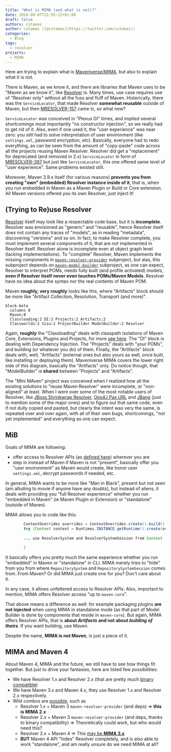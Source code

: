 ```yaml
---
title: "What is MIMA (and what is not)?"
date: 2024-09-07T21:55:22+01:00
draft: false
authors: cstamas
author: cstamas ([@cstamas](https://twitter.com/cstamas))
categories:
  - Blog
tags:
  - resolver
projects:
  - MIMA
---
```


Here am trying to explain what is [Maveniverse/MIMA](https://github.com/maveniverse/mima), but also to explain 
what it is not.

There is Maven, as we know it, and there are libraries that Maven uses to be "Maven as we know it", like 
[Resolver](https://github.com/apache/maven-resolver) is. Many times, use case requires use of "Resolver only"
without all the fuss and fluff of Maven. Historically, there was the `ServiceLocator`, that made Resolver 
**somewhat reusable** outside of Maven, but then [MRESOLVER-157](https://issues.apache.org/jira/browse/MRESOLVER-157)
came in, so what now?

`ServiceLocator` was conceived in "Plexus DI" times, and implied several shortcomings most importantly
"no constructor injection", so we really had to get rid of it. Also, even if one used it, the "user experience"
was near zero: you still had to solve interpretation of user environment (like `settings.xml`, password encryption, etc).
Basically, everyone had to redo everything, as can be seen from the amount of "copy-paste" code across all the
projects reusing Maven Resolver. Resolver did get a "replacement" for deprecated (and removed in 2.x) `ServiceLocator`
in form of [MRESOLVER-387](https://issues.apache.org/jira/browse/MRESOLVER-387) but just like `ServiceLocator`, 
this one offered same level of "user experience". Same problems existed still.

Moreover, Maven 3.9.x itself (for various reasons) **prevents you from creating "own" (embedded) Resolver instance inside of it**, 
that is, when you run embedded in Maven as a Maven Plugin or Build or Core extension. All Maven versions offered you 
its own Resolver, just inject it!

## (Trying to Re)use Resolver

[Resolver](https://github.com/apache/maven-resolver) itself may look like a respectable code base, but it is
**incomplete**. Resolver was envisioned as "generic" and "reusable", hence Resolver itself does not
contain any traces of "models", as in reading "metadata", discovering "versions" and so on. In fact, to make
Resolver complete, you must implement several components of it, that are not implemented in Resolver itself.
Resolver alone is incomplete even at object graph level (lacking implementations). To "complete" Resolver, Maven implements the missing components
in [`maven-resolver-provider`](https://github.com/apache/maven/tree/maven-3.9.x/maven-resolver-provider/)
subproject, but alas, this subproject depends on [`maven-model-builder`](https://github.com/apache/maven/tree/maven-3.9.x/maven-model-builder)
subproject, as one can expect, Resolver to interpret POMs, needs fully built (and profile activated) models,
**even if Resolver itself never even touches POMs/Maven Models**. Resolver have no idea about the syntax nor the
real contents of Maven POM.

Maven **roughly, very roughly** looks like this, where "Artifacts" block should be more like "Artifact Collection, 
Resolution, Transport (and more)".

```mermaid
block-beta
  columns 8
  Maven:8
  Classloading:2 DI:2 Projects:2 Artifacts:2
  Classworlds:2 Sisu:2 ProjectBuilder ModelBuilder:2 Resolver
```

Again, **roughly** the "Classloading" deals with classpath isolations of Maven Core, Extensions, Plugins and Projects, 
for more [see here](http://takari.io/book/91-maven-classloading.html). The "DI" block is dealing with Dependency
Injection. The "Projects" deals with "your POMs", and building (or whatever you do) of them. Finally, the "Artifacts"
block deals with, well, "Artifacts" (external ones but also yours as well, once built, like installing or deploying them). 
Maveniverse MIMA covers the lower right side of this diagram, basically the "Artifacts" only. Do notice though, 
that "ModelBuilder" is **shared** between "Projects" and "Artifacts".

The "MIni MAven" project was conceived when I realized how all the existing solutions to "reuse Maven Resolver" were
incomplete, or "non-aligned" at least. When I went over some of the most notable users of
Resolver, like [JBoss Shrinkwrap Resolver](https://github.com/shrinkwrap/resolver), 
[Ops4J Pax URL](https://github.com/ops4j/org.ops4j.pax.url) and 
[JBang](https://github.com/jbangdev/jbang) (just to mention some of the major ones) and to figure out that same code, 
even if not dully copied and pasted, but clearly the intent was very the same, is repeated over and over again, 
with all of their own bugs, shortcomings, "not yet implemented" and everything as one can expect.

## MiB

Goals of MIMA are following:
* offer access to Resolver APIs (as [defined here](https://maven.apache.org/resolver/api-compatibility.html)) wherever you are
* step in instead of Maven if Maven is not "present", basically offer you "user environment" as Maven would create,
  like honor user `settings.xml`, decrypt passwords if needed, etc. 

In general, MIMA wants to be more like "Man in Black", present but not seen (am alluding to movie if anyone have any doubts), 
but instead of aliens, it deals with providing you "full Resolver experience" whether you run "embedded in Maven" 
(ie Maven Plugin or Extension) or "standalone" (outside of Maven).

MIMA allows you to code like this:

```java
        ContextOverrides overrides = ContextOverrides.create().build();
        try (Context context = Runtimes.INSTANCE.getRuntime().create(overrides)) {
            
        ... use ResolverSystem and ResolverSystemSession from Context
        
        }
```

It basically offers you pretty much the same experience whether you run "embedded" in Maven or "standalone" in CLI.
MIMA merely tries to "hide" from you from where `RepositorySystem` and `RepositorySystemSession` comes from. From Maven?
Or did MIMA just create one for you? Don't care about it.

In any case, it allows unfettered access to Resolver APIs. Also, important to mention, MIMA offers Resolver access "up to `maven-core`".

That above means a difference as well: for example packaging plugins **are not injected** when using MIMA in standalone 
mode (as that part of Model Builder is done by components that reside in `maven-core`). But again, MIMA offers 
Resolver APIs, that is **about _Artifacts_ and not about _building of theirs_**. If you want building, use Maven.

Despite the name, **MIMA is not Maven**, is just a piece of it.

## MIMA and Maven 4

About Maven 4, MIMA and the future, we still have to see how things fit together. But just to drive your fantasies, here
are listed few possibilities:
* We have Resolver 1.x and Resolver 2.x (that are pretty much [binary compatible](https://maven.apache.org/resolver/upgrading-resolver.html))
* We have Maven 3.x and Maven 4.x, they use Resolver 1.x and Resolver 2.x respectively.
* Wild combos are [possible](https://github.com/maveniverse/mima/issues/65), such as
  * Resolver 1.x + Maven 3 `maven-resolver-provider` (and deps) => **this is MIMA 2.x**
  * Resolver 2.x + Maven 3 `maven-resolver-provider` (and deps, thanks to binary compatibility) => Theoretically could work, but who would need this?
  * Resolver 2.x + Maven 4 => This [may be **MIMA 3.x**](https://github.com/maveniverse/mima/pull/28)
  * **BUT** Maven 4 API "hides" Resolver completely, and is also able to work "standalone", and am really unsure do we need MIMA at all?
